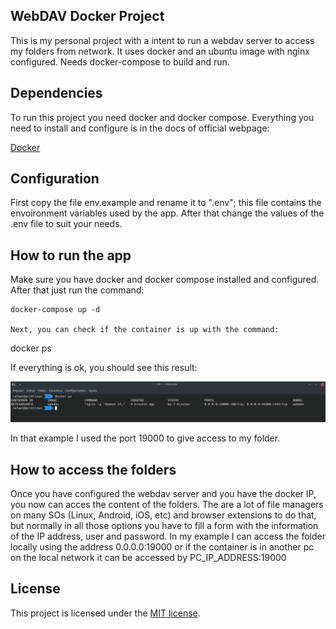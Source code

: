 ## WebDAV Docker Project

This is my personal project with a intent to run a webdav server to access my folders from network. It uses docker and an ubuntu image with nginx configured. Needs docker-compose to build and run.

## Dependencies

To run this project you need docker and docker compose. Everything you need to install and configure is in the docs of official webpage:

[Docker](https://www.docker.com/get-started)

## Configuration

First copy the file env.example and rename it to ".env"; this file contains the envoironment variables used by the app. After that change the values of the .env file to suit your needs.

## How to run the app

Make sure you have docker and docker compose installed and configured. After that just run the command:

```
docker-compose up -d

Next, you can check if the container is up with the command:

```
docker ps

If everything is ok, you should see this result:

![Terminal](image.png?raw=true "Terminal")

In that example I used the port 19000 to give access to my folder.

## How to access the folders

Once you have configured the webdav server and you have the docker IP, you now can acces the content of the folders. The are a lot of file managers on many SOs (Linux, Android, iOS, etc) and browser extensions to do that, but normally in all those options you have to fill a form with the information of the IP address, user and password. In my example I can access the folder locally using the address 0.0.0.0:19000 or if the container is in another pc on the local network it can be accessed by PC_IP_ADDRESS:19000

## License

This project is licensed under the [MIT license](https://opensource.org/licenses/MIT).